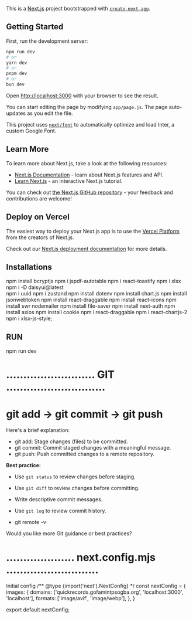 This is a [Next.js](https://nextjs.org/) project bootstrapped with [`create-next-app`](https://github.com/vercel/next.js/tree/canary/packages/create-next-app).

## Getting Started

First, run the development server:

```bash
npm run dev
# or
yarn dev
# or
pnpm dev
# or
bun dev
```

Open [http://localhost:3000](http://localhost:3000) with your browser to see the result.

You can start editing the page by modifying `app/page.js`. The page auto-updates as you edit the file.

This project uses [`next/font`](https://nextjs.org/docs/basic-features/font-optimization) to automatically optimize and load Inter, a custom Google Font.

## Learn More

To learn more about Next.js, take a look at the following resources:

- [Next.js Documentation](https://nextjs.org/docs) - learn about Next.js features and API.
- [Learn Next.js](https://nextjs.org/learn) - an interactive Next.js tutorial.

You can check out [the Next.js GitHub repository](https://github.com/vercel/next.js/) - your feedback and contributions are welcome!

## Deploy on Vercel

The easiest way to deploy your Next.js app is to use the [Vercel Platform](https://vercel.com/new?utm_medium=default-template&filter=next.js&utm_source=create-next-app&utm_campaign=create-next-app-readme) from the creators of Next.js.

Check out our [Next.js deployment documentation](https://nextjs.org/docs/deployment) for more details.


## Installations
npm install bcryptjs
npm i jspdf-autotable
npm i react-toastify
npm i xlsx
npm i -D daisyui@latest  
npm i uuid
npm i zustand
npm install  dotenv
npm install chart.js
npm install jsonwebtoken
npm install react-draggable
npm install react-icons
npm install swr nodemailer
npm install file-saver
npm install next-auth
npm install axios
npm install cookie
npm i react-draggable
npm i react-chartjs-2
npm i xlsx-js-style;


## RUN
npm run dev


# ..........................  GIT .............................

# git add → git commit → git push

Here's a brief explanation:
* git add: Stage changes (files) to be committed.
* git commit: Commit staged changes with a meaningful message.
* git push: Push committed changes to a remote repository.


**Best practice:**

*   Use `git status` to review changes before staging.
*   Use `git diff` to review changes before committing.
*   Write descriptive commit messages.
*   Use `git log` to review commit history.

* git remote -v

Would you like more Git guidance or best practices?


# .................... next.config.mjs ...........................
Initial config
/** @type {import('next').NextConfig} */
const nextConfig = {
    images: {
        domains: ['quickrecords.gofamintpsogba.org', 'localhost:3000', 'localhost'],
        formats: ['image/avif', 'image/webp'],
      },
}

export default nextConfig;